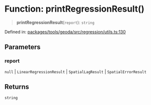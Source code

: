 # Function: printRegressionResult()

> **printRegressionResult**(`report`): `string`

Defined in: [packages/tools/geoda/src/regression/utils.ts:130](https://github.com/GeoDaCenter/openassistant/blob/bc4037be52d89829440fcc4aaa1010be73719d16/packages/tools/geoda/src/regression/utils.ts#L130)

## Parameters

### report

`null` | `LinearRegressionResult` | `SpatialLagResult` | `SpatialErrorResult`

## Returns

`string`
